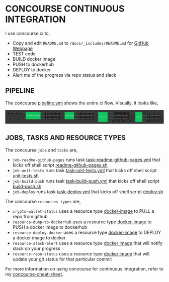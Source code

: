 # CONCOURSE CONTINUOUS INTEGRATION

I use concourse ci to,

* Copy and edit `README.md` to `/docs/_includes/README.md` for
  [GitHub Webpage](https://jeffdecola.github.io/crypto-wallet-status/)
* TEST code
* BUILD docker image
* PUSH to dockerhub
* DEPLOY to docker
* Alert me of the progress via repo status and slack

## PIPELINE

The concourse
[pipeline.yml](https://github.com/JeffDeCola/crypto-wallet-status/blob/master/ci/pipeline.yml)
shows the entire ci flow. Visually, it looks like,

![IMAGE - crypto-wallet-status concourse ci pipeline - IMAGE](docs/pics/crypto-wallet-status-pipeline.jpg)

## JOBS, TASKS AND RESOURCE TYPES

The concourse `jobs` and `tasks` are,

* `job-readme-github-pages` runs task
  [task-readme-github-pages.yml](https://github.com/JeffDeCola/crypto-wallet-status/blob/master/ci/tasks/task-readme-github-pages.yml)
  that kicks off shell script
  [readme-github-pages.sh](https://github.com/JeffDeCola/crypto-wallet-status/blob/master/ci/scripts/readme-github-pages.sh)
* `job-unit-tests` runs task
  [task-unit-tests.yml](https://github.com/JeffDeCola/crypto-wallet-status/blob/master/ci/tasks/task-unit-tests.yml)
  that kicks off shell script
  [unit-tests.sh](https://github.com/JeffDeCola/crypto-wallet-status/tree/master/ci/scripts/unit-tests.sh)
* `job-build-push` runs task
  [task-build-push.yml](https://github.com/JeffDeCola/crypto-wallet-status/blob/master/ci/tasks/task-build-push.yml)
  that kicks off shell script
  [build-push.sh](https://github.com/JeffDeCola/crypto-wallet-status/tree/master/ci/scripts/build-push.sh)
* `job-deploy` runs task
  [task-deploy.yml](https://github.com/JeffDeCola/crypto-wallet-status/blob/master/ci/tasks/task-deploy.yml)
  that kicks off shell script
  [deploy.sh](https://github.com/JeffDeCola/crypto-wallet-status/tree/master/ci/scripts/deploy.sh)

The concourse `resources types` are,

* `crypto-wallet-status` uses a resource type
  [docker-image](https://hub.docker.com/r/concourse/git-resource/)
  to PULL a repo from github
* `resource-dump-to-dockerhub` uses a resource type
  [docker-image](https://hub.docker.com/r/concourse/docker-image-resource/)
  to PUSH a docker image to dockerhub
* `resource-deploy-docker` uses a resource type
  [docker-image](https://hub.docker.com/r/jeffdecola/concourse-deploy-docker-resource/)
  to DEPLOY a docker image to docker
* `resource-slack-alert` uses a resource type
  [docker image](https://hub.docker.com/r/cfcommunity/slack-notification-resource)
  that will notify slack on your progress
* `resource-repo-status` uses a resource type
  [docker image](https://hub.docker.com/r/jeffdecola/github-status-resource-clone)
  that will update your git status for that particular commit

For more information on using concourse for continuous integration,
refer to my
[concourse-cheat-sheet](https://github.com/JeffDeCola/my-cheat-sheets/tree/master/software/operations/continuous-integration-continuous-deployment/concourse-cheat-sheet).
